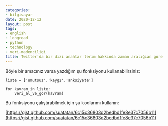 ```yaml
---
categories:
- bilgisayar
date: 2020-12-12
layout: post
tags:
- english
- longread
- python
- technology
- veri-madenciligi
title: Twitter'da bir dizi anahtar terim hakkında zaman aralığıan göre twit çekme
---
```


Böyle bir amacınız varsa yazdığım şu fonksiyonu kullanabilirsiniz:

```
liste = ['umutsuz','kaygı','anksiyete']

for kavram in liste:
    veri_al_ve_gor(kavram)
```

Bu fonksiyonu çalıştırabilmek için şu kodlarımı kullanın:

[https://gist.github.com/suatatan/6c15c36803d2bedbd1fe8e37c7056b11](https://gist.github.com/suatatan/6c15c36803d2bedbd1fe8e37c7056b11)
